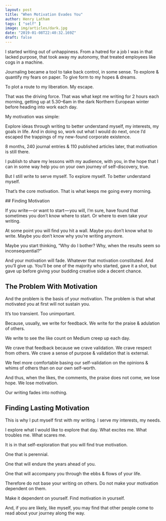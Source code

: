 ```yaml
---
layout: post
title: "When Motivation Evades You"
author: Henry Latham
tags: [ "self" ]
image: img/articles/dark.jpg
date: "2019-01-08T22:40:32.169Z"
draft: false
---
```



I started writing out of unhappiness. From a hatred for a job I was in that lacked purpose, that took away my autonomy, that treated employees like cogs in a machine.

Journaling became a tool to take back control, in some sense. To explore & quantify my fears on paper. To give form to my hopes & dreams.

To plot a route to my liberation. My escape.

That was the driving force. That was what kept me writing for 2 hours each morning, getting up at 5.30–6am in the dark Northern European winter before heading into work each day.

My motivation was simple:

Explore ideas through writing to better understand myself, my interests, my goals in life. And in doing so, work out what I would do next, once I’d escaped the trappings of my new-found corporate existence.


8 months, 240 journal entries & 110 published articles later, that motivation is still there.

I publish to share my lessons with my audience, with you, in the hope that I can in some way help you on your own journey of self-discovery, true.

But I still write to serve myself. To explore myself. To better understand myself.

That’s the core motivation. That is what keeps me going every morning.

## Finding Motivation

If you write — or want to start — you will, I’m sure, have found that sometimes you don’t know where to start. Or where to even take your writing.

At some point you will find you hit a wall. Maybe you don’t know what to write. Maybe you don’t know why you’re writing anymore.

Maybe you start thinking, “Why do I bother? Why, when the results seem so inconsequential?”

And your motivation will fade. Whatever that motivation constituted. And you’ll give up. You’ll be one of the majority who started, gave it a shot, but gave up before giving your budding creative side a decent chance.


## The Problem With Motivation

And the problem is the basis of your motivation. The problem is that what motivated you at first will not sustain you.

It’s too transient. Too unimportant.

Because, usually, we write for feedback. We write for the praise & adulation of others.

We write to see the like count on Medium creep up each day.

We crave that feedback because we crave validation. We crave respect from others. We crave a sense of purpose & validation that is external.

We feel more comfortable basing our self-validation on the opinions & whims of others than on our own self-worth.

And thus, when the likes, the comments, the praise does not come, we lose hope. We lose motivation.

Our writing fades into nothing.

## Finding Lasting Motivation

This is why I put myself first with my writing. I serve my interests, my needs.

I explore what I would like to explore that day. What excites me. What troubles me. What scares me.

It is in that self-exploration that you will find true motivation.


One that is perennial.

One that will endure the years ahead of you.

One that will accompany you through the ebbs & flows of your life.

Therefore do not base your writing on others. Do not make your motivation dependent on them.

Make it dependent on yourself. Find motivation in yourself.

And, if you are likely, like myself, you may find that other people come to read about your journey along the way.
